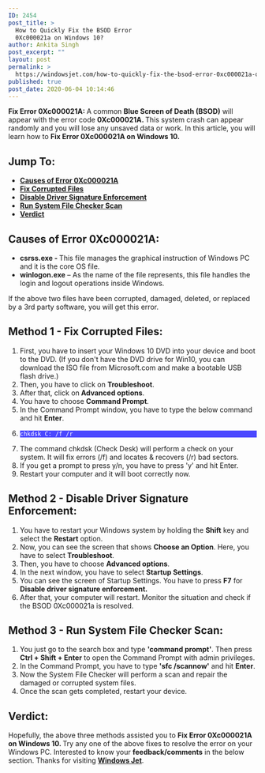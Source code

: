 ```yaml
---
ID: 2454
post_title: >
  How to Quickly Fix the BSOD Error
  0Xc000021a on Windows 10?
author: Ankita Singh
post_excerpt: ""
layout: post
permalink: >
  https://windowsjet.com/how-to-quickly-fix-the-bsod-error-0xc000021a-on-windows-10-2454/
published: true
post_date: 2020-06-04 10:14:46
---
```

<strong><span class="dropcap dropcap1">F</span></strong><strong>ix Error 0Xc000021A</strong><strong>: </strong>A common <strong>Blue Screen of Death (BSOD)</strong> will appear with the error code <strong>0Xc000021A. </strong>This system crash can appear randomly and you will lose any unsaved data or work. In this article, you will learn how to <strong>Fix Error 0Xc000021A on Windows 10.</strong>
<h2>Jump To:</h2>
<ul>
 	<li><strong><a href="#1">Causes of Error 0Xc000021A</a></strong></li>
 	<li><strong><a href="#2">Fix Corrupted Files</a></strong></li>
 	<li><strong><a href="#3">Disable Driver Signature Enforcement</a></strong></li>
 	<li><strong><a href="#4">Run System File Checker Scan</a></strong></li>
 	<li><strong><a href="#5">Verdict</a></strong></li>
</ul>
<h2 id="1">Causes of Error 0Xc000021A:</h2>
<ul>
 	<li><b>csrss.exe - </b>This file manages the graphical instruction of Windows PC and it is the core OS file.</li>
 	<li><b>winlogon.exe</b> – As the name of the file represents, this file handles the login and logout operations inside Windows.</li>
</ul>
If the above two files have been corrupted, damaged, deleted, or replaced by a 3rd party software, you will get this error.
<h2 id="2">Method 1 - Fix Corrupted Files:</h2>
<ol>
 	<li>First, you have to insert your Windows 10 DVD into your device and boot to the DVD. (If you don't have the DVD drive for Win10, you can download the ISO file from Microsoft.com and make a bootable USB flash drive.)</li>
 	<li>Then, you have to click on <strong>Troubleshoot</strong>.</li>
 	<li>After that, click on<strong> Advanced options</strong>.</li>
 	<li>You have to choose <strong>Command Prompt</strong>.</li>
 	<li>In the Command Prompt window, you have to type the below command and hit <strong>Enter</strong>.</li>
 	<li>
<p style="background: #4a47ff;"><code style="background: #4a47ff; color: white;">chkdsk C: /f /r</code></p>
</li>
 	<li>The command chkdsk (Check Desk) will perform a check on your system. It will fix errors (/f) and locates &amp; recovers (/r) bad sectors.</li>
 	<li>If you get a prompt to press y/n, you have to press 'y' and hit Enter.</li>
 	<li>Restart your computer and it will boot correctly now.</li>
</ol>
<h2 id="3">Method 2 - Disable Driver Signature Enforcement:</h2>
<ol>
 	<li>You have to restart your Windows system by holding the <strong>Shift</strong> key and select the <strong>Restart</strong> option.</li>
 	<li>Now, you can see the screen that shows <strong>Choose an Option</strong>. Here, you have to select <strong>Troubleshoot</strong>.</li>
 	<li>Then, you have to choose <strong>Advanced options</strong>.</li>
 	<li>In the next window, you have to select <strong>Startup Settings</strong>.</li>
 	<li>You can see the screen of Startup Settings. You have to press <strong>F7</strong> for <strong>Disable driver signature enforcement. </strong></li>
 	<li>After that, your computer will restart. Monitor the situation and check if the BSOD 0Xc000021a is resolved.</li>
</ol>
<h2 id="4">Method 3 - Run System File Checker Scan:</h2>
<ol>
 	<li>You just go to the search box and type <strong>'command prompt'</strong>. Then press <b>Ctrl + Shift + </b><strong>Enter</strong> to open the Command Prompt with admin privileges.</li>
 	<li>In the Command Prompt, you have to type <strong>'sfc /scannow'</strong> and hit <strong>Enter</strong>.</li>
 	<li>Now the System File Checker will perform a scan and repair the damaged or corrupted system files.</li>
 	<li>Once the scan gets completed, restart your device.</li>
</ol>
<h2 id="5">Verdict:</h2>
Hopefully, the above three methods assisted you to <strong>Fix Error 0Xc000021A on Windows 10. </strong>Try any one of the above fixes to resolve the error on your Windows PC. Interested to know your <strong>feedback/comments</strong> in the below section. Thanks for visiting <a href="https://windowsjet.com/"><strong>Windows Jet</strong></a>.